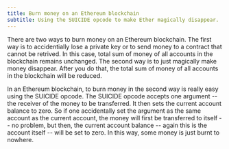 ```yaml
---
title: Burn money on an Ethereum blockchain
subtitle: Using the SUICIDE opcode to make Ether magically disappear.
---
```


<section markdown="1">

There are two ways to burn money on an Ethereum blockchain. The first
way is to accidentially lose a private key or to send money to a
contract that cannot be retrived. In this case, total sum of money of
all accounts in the blockchain remains unchanged. The second way is to
just magically make money disappear. After you do that, the total sum
of money of all accounts in the blockchain will be reduced.

In an Ethereum blockchain, to burn money in the second way is really
easy using the SUICIDE opcode. The SUICIDE opcode accepts one
argument -- the receiver of the money to be transferred. It then sets
the current account balance to zero. So if one accidentally set the
argument as the same account as the current account, the money will
first be transferred to itself -- no problem, but then, the current
account balance -- again this is the account itself -- will be set to
zero. In this way, some money is just burnt to nowhere.

</section>

